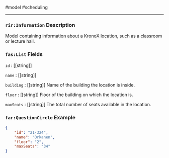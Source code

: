 #model #scheduling

---
### `rir:Information` Description
Model containing information about a KronoX location, such as a classroom or lecture hall.
### `fas:List` Fields

`id` : [[string]]

`name` : [[string]]

`building` : [[string]]
Name of the building the location is inside.

`floor` : [[string]]
Floor of the building on which the location is.

`maxSeats` : [[string]]
The total number of seats available in the location.

### `far:QuestionCircle` Example
```json
{
    "id": "21-324",
    "name": "Orkanen",
    "floor": "2",
    "maxSeats": "34"
}
```
